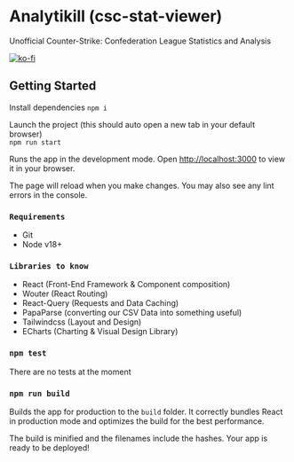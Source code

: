 # Analytikill (csc-stat-viewer)

Unofficial Counter-Strike: Confederation League Statistics and Analysis

[![ko-fi](https://ko-fi.com/img/githubbutton_sm.svg)](https://ko-fi.com/L4L310VRKM)

## Getting Started

Install dependencies
`npm i`

Launch the project (this should auto open a new tab in your default browser)\
`npm run start`

Runs the app in the development mode.
Open [http://localhost:3000](http://localhost:3000) to view it in your browser.

The page will reload when you make changes.
You may also see any lint errors in the console.

### `Requirements`
- Git
- Node v18+

### `Libraries to know`
- React (Front-End Framework & Component composition)
- Wouter (React Routing)
- React-Query (Requests and Data Caching)
- PapaParse (converting our CSV Data into something useful)
- Tailwindcss (Layout and Design)
- ECharts (Charting & Visual Design Library)

### `npm test`

There are no tests at the moment

### `npm run build`

Builds the app for production to the `build` folder.
It correctly bundles React in production mode and optimizes the build for the best performance.

The build is minified and the filenames include the hashes.
Your app is ready to be deployed!




